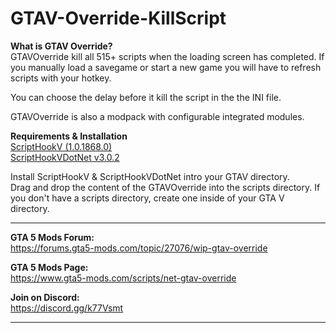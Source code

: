 # GTAV-Override-KillScript  
  
**What is GTAV Override?**  
GTAVOverride kill all 515+ scripts when the loading screen has completed. If you manually load a savegame or start a new game you will have to refresh scripts with your hotkey.  
  
You can choose the delay before it kill the script in the the INI file.  
  
GTAVOverride is also a modpack with configurable integrated modules.  
  
**Requirements & Installation**  
[ScriptHookV (1.0.1868.0)](http://www.dev-c.com/gtav/scripthookv/)  
[ScriptHookVDotNet v3.0.2 ](https://github.com/crosire/scripthookvdotnet/releases)  
  
Install ScriptHookV & ScriptHookVDotNet intro your GTAV directory.  
Drag and drop the content of the GTAVOverride into the scripts directory. If you don't have a scripts directory, create one inside of your GTA V directory.  
  
***
  
**GTA 5 Mods Forum:**  
https://forums.gta5-mods.com/topic/27076/wip-gtav-override

**GTA 5 Mods Page:**  
https://www.gta5-mods.com/scripts/net-gtav-override

**Join on Discord:**  
https://discord.gg/k77Vsmt

***

